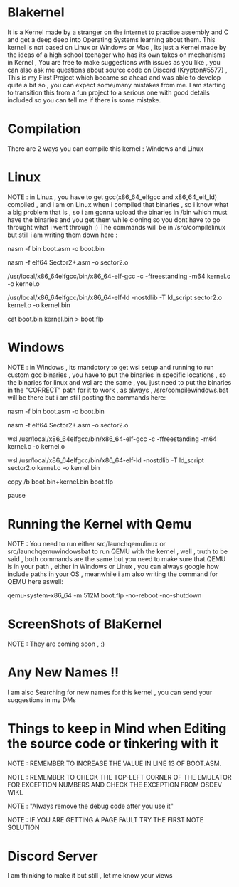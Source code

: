 # Blakernel
It is a Kernel made by a stranger on the internet to practise assembly and C and get a deep deep into Operating Systems learning about them. This kernel is not based on Linux or Windows or Mac , Its just a Kernel made by the ideas of a high school teenager who has its own takes on mechanisms in Kernel , You are free to make suggestions with issues as you like , you can also ask me questions about source code on Discord (Krypton#5577) , This is my First Project which became so ahead and was able to develop quite a bit so , you can expect some/many mistakes from me. I am starting to transition this from a fun project to a serious one with good details included so you can tell me if there is some mistake.

# Compilation
There are 2 ways you can compile this kernel : Windows and Linux

# Linux
NOTE : in Linux , you have to get gcc(x86_64_elfgcc and x86_64_elf_ld) compiled , and i am on Linux when i compiled that binaries , so i know what a big problem that is , so i am gonna upload the binaries in /bin which must have the binaries and you get them while cloning so you dont have to go throught what i went through :)
The commands will be in /src/compilelinux but still i am writing them down here :

nasm -f bin boot.asm -o boot.bin

nasm -f elf64 Sector2+.asm -o sector2.o

/usr/local/x86_64elfgcc/bin/x86_64-elf-gcc -c -ffreestanding -m64 kernel.c -o kernel.o

/usr/local/x86_64elfgcc/bin/x86_64-elf-ld -nostdlib -T ld_script sector2.o kernel.o -o kernel.bin

cat boot.bin kernel.bin > boot.flp

# Windows
NOTE : in Windows , its mandotory to get wsl setup and running to run custom gcc binaries , you have to put the binaries in specific locations , so the binaries for linux and wsl are the same , you just need to put the binaries in the "CORRECT" path for it to work , as always , /src/compilewindows.bat will be there but i am still posting the commands here:

nasm -f bin boot.asm -o boot.bin

nasm -f elf64 Sector2+.asm -o sector2.o

wsl /usr/local/x86_64elfgcc/bin/x86_64-elf-gcc -c -ffreestanding -m64 kernel.c -o kernel.o

wsl /usr/local/x86_64elfgcc/bin/x86_64-elf-ld -nostdlib -T ld_script sector2.o kernel.o -o kernel.bin

copy /b boot.bin+kernel.bin boot.flp

pause

# Running the Kernel with Qemu
NOTE : You need to run either src/launchqemulinux or src/launchqemuwindowsbat to run QEMU with the kernel , well , truth to be said , both commands are the same but you need to make sure that QEMU is in your path , either in Windows or Linux , you can always google how include paths in your OS , meanwhile i am also writing the command for QEMU here aswell:

qemu-system-x86_64 -m 512M boot.flp -no-reboot -no-shutdown

# ScreenShots of BlaKernel
NOTE : They are coming soon , :)

# Any New Names !!
I am also Searching for new names for this kernel , you can send your suggestions in my DMs

# Things to keep in Mind when Editing the source code or tinkering with it

NOTE : REMEMBER TO INCREASE THE VALUE IN LINE 13 OF BOOT.ASM. 

NOTE : REMEMBER TO CHECK THE TOP-LEFT CORNER OF THE EMULATOR FOR EXCEPTION NUMBERS AND CHECK THE EXCEPTION FROM OSDEV WIKI.

NOTE : "Always remove the debug code after you use it"

NOTE : IF YOU ARE GETTING A PAGE FAULT TRY THE FIRST NOTE SOLUTION

# Discord Server
I am thinking to make it but still , let me know your views
